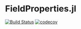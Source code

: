 # FieldProperties.jl
[![Build Status](https://travis-ci.com/Tokazama/FieldProperties.jl.svg?branch=master)](https://travis-ci.com/Tokazama/FieldProperties.jl) [![codecov](https://codecov.io/gh/Tokazama/FieldProperties.jl/branch/master/graph/badge.svg)](https://codecov.io/gh/Tokazama/FieldProperties.jl)
